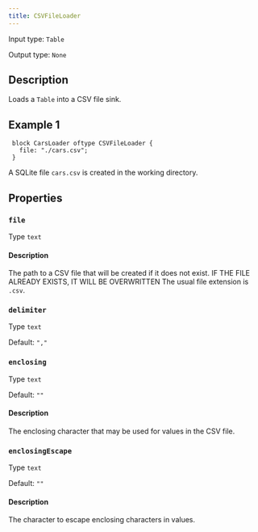 ```yaml
---
title: CSVFileLoader
---
```


<!-- Do NOT change this document as it is auto-generated from the language server -->

Input type: `Table`

Output type: `None`

## Description

Loads a `Table` into a CSV file sink.

## Example 1

```jayvee
 block CarsLoader oftype CSVFileLoader {
   file: "./cars.csv";
 }
```

A SQLite file `cars.csv` is created in the working directory.

## Properties

### `file`

Type `text`

#### Description

The path to a CSV file that will be created if it does not exist.
 IF THE FILE ALREADY EXISTS, IT WILL BE OVERWRITTEN
 The usual file extension is `.csv`.

### `delimiter`

Type `text`

Default: `","`

### `enclosing`

Type `text`

Default: `""`

#### Description

The enclosing character that may be used for values in the CSV file.

### `enclosingEscape`

Type `text`

Default: `""`

#### Description

The character to escape enclosing characters in values.
